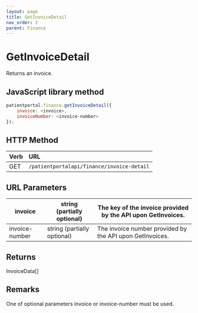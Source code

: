 ```yaml
---
layout: page
title: GetInvoiceDetail
nav_order: 2
parent: Finance
---
```


# GetInvoiceDetail

Returns an invoice.

## JavaScript library method

```javascript
patientportal.finance.getInvoiceDetail({
    invoice: <invoice>,
    invoiceNumber: <invoice-number>
});
```

## HTTP Method

| Verb | URL                                               |
|:-----|:--------------------------------------------------|
| GET | `/patientportalapi/finance/invoice-detail` |

## URL Parameters

| invoice | string (partially optional) | The key of the invoice provided by the API upon GetInvoices. |
| --- | --- | --- |
| invoice-number | string (partially optional) | The invoice number provided by the API upon GetInvoices. |

## Returns

InvoiceData\[\]

## Remarks

One of optional parameters invoice or invoice-number must be used.
